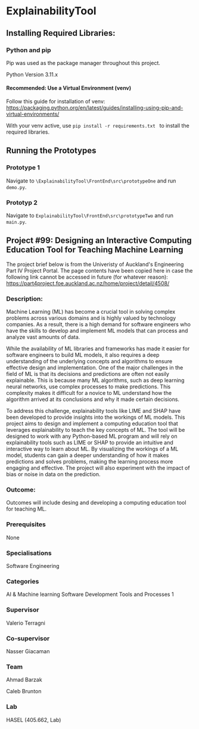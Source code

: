 # ExplainabilityTool

## Installing Required Libraries:

### Python and pip

Pip was used as the package manager throughout this project. 

Python Version 3.11.x

#### Recommended: Use a Virtual Environment (venv)

Follow this guide for installation of venv: https://packaging.python.org/en/latest/guides/installing-using-pip-and-virtual-environments/

With your venv active, use ```pip install -r requirements.txt ``` to install the required libraries.

## Running the Prototypes
### Prototype 1
Navigate to ```\ExplainabilityTool\FrontEnd\src\prototypeOne``` and run ```demo.py```.

### Prototyp 2
Navigate to ``` ExplainabilityTool\FrontEnd\src\prototypeTwo ``` and run ```main.py```.

## Project #99: Designing an Interactive Computing Education Tool for Teaching Machine Learning
The project brief below is from the Univeristy of Auckland's Engineering Part IV Project Portal. The page contents have been copied here in case the following link cannot be accessed in future (for whatever reason): https://part4project.foe.auckland.ac.nz/home/project/detail/4508/

### Description:
Machine Learning (ML) has become a crucial tool in solving complex problems across various domains and is highly valued by technology companies. As a result, there is a high demand for software engineers who have the skills to develop and implement ML models that can process and analyze vast amounts of data.

While the availability of ML libraries and frameworks has made it easier for software engineers to build ML models, it also requires a deep understanding of the underlying concepts and algorithms to ensure effective design and implementation. One of the major challenges in the field of ML is that its decisions and predictions are often not easily explainable. This is because many ML algorithms, such as deep learning neural networks, use complex processes to make predictions. This complexity makes it difficult for a novice to ML understand how the algorithm arrived at its conclusions and why it made certain decisions.

To address this challenge, explainability tools like LIME and SHAP have been developed to provide insights into the workings of ML models. This project aims to design and implement a computing education tool that leverages explainability to teach the key concepts of ML. The tool will be designed to work with any Python-based ML program and will rely on explainability tools such as LIME or SHAP to provide an intuitive and interactive way to learn about ML. By visualizing the workings of a ML model, students can gain a deeper understanding of how it makes predictions and solves problems, making the learning process more engaging and effective. The project will also experiment with the impact of bias or noise in data on the prediction.

 

### Outcome:
Outcomes will include desing and developing a computing education tool for teaching ML.

### Prerequisites
None

### Specialisations
Software Engineering
### Categories
AI & Machine learning
Software Development Tools and Processes 1
### Supervisor
Valerio Terragni
### Co-supervisor
Nasser Giacaman
### Team
Ahmad Barzak

Caleb Brunton
### Lab
HASEL (405.662, Lab)
